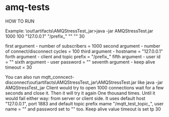 # amq-tests

HOW TO RUN

Example:
\out\artifacts\AMQStressTest_jar>java -jar AMQStressTest.jar 1000 100 "127.0.0.1" "/prefix_" "" "" 30


first argument - number of subscribers = 1000
second argument - number of connect/disconnect cycles = 100
third argument - hostname = "127.0.0.1"
forth argument - client and topic prefix = "/prefix_"
fifth argument - user id = ""
sixth argument - user password = ""
seventh argument - keep alive timeout = 30

You can also run mqtt_conncect-disconnect\out\artifacts\AMQStressTest_jar\AMQStressTest.jar like java -jar AMQStressTest_jar
Client would try to open 1000 connections wait for a few seconds and close it. Then it will try it again One thousand times. Until it would fail either way: from server or client side.
It uses default host "127.0.0.1", port 1883 and default topic prefix mame "/mqtt_test_topic_", user name = "" and password set to "" too. Keep alive value timeout is set tp 30
            